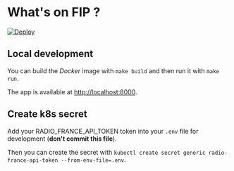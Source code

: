# What's on FIP ?

[![Deploy](https://github.com/dixneuf19/whatsOnFIP/workflows/Deploy/badge.svg)](https://github.com/dixneuf19/whatsOnFIP/actions?query=workflow%3ADeploy)

## Local development

You can build the *Docker* image with `make build` and then run it with `make run`.

The app is available at <http://localhost:8000>.

## Create k8s secret

Add your RADIO_FRANCE_API_TOKEN token into your `.env` file for development (**don't commit this file**).

Then you can create the secret with `kubectl create secret generic radio-france-api-token --from-env-file=.env`.
